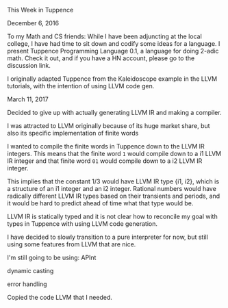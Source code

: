
This Week in Tuppence

December 6, 2016

To my Math and CS friends: While I have been adjuncting at the local college, I have had time to sit down and codify some ideas for a language. I present Tuppence Programming Language 0.1, a language for doing 2-adic math.
Check it out, and if you have a HN account, please go to the discussion link.


I originally adapted Tuppence from the Kaleidoscope example in the LLVM tutorials, with the intention of using LLVM code gen.




March 11, 2017

Decided to give up with actually generating LLVM IR and making a compiler.

I was attracted to LLVM originally because of its huge market share, but also its specific implementation of finite words

I wanted to compile the finite words in Tuppence down to the LLVM IR integers. This means that the finite word `1` would compile down to a i1 LLVM IR integer and that finite word `01` would compile down to a i2 LLVM IR integer.

This implies that the constant 1/3 would have LLVM IR type {i1, i2}, which is a structure of an i1 integer and an i2 integer. Rational numbers would have radically different LLVM IR types based on their transients and periods, and it would be hard to predict ahead of time what that type would be.

LLVM IR is statically typed and it is not clear how to reconcile my goal with types in Tuppence with using LLVM code generation.

I have decided to slowly transition to a pure interpreter for now, but still using some features from LLVM that are nice.

I'm still going to be using:
APInt

dynamic casting

error handling

Copied the code LLVM that I needed.


